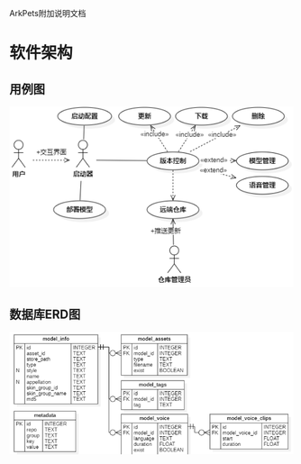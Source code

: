 ArkPets附加说明文档

# 软件架构

## 用例图

![usercase](framework/UserCase.png)

## 数据库ERD图

![ERD](framework/ERD.png)
